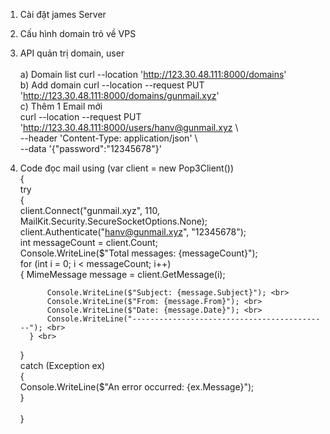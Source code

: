1) Cài đặt  james Server  
2) Cấu hình domain trỏ về VPS  
3) API quản trị domain, user  
    <br> a) Domain list curl --location 'http://123.30.48.111:8000/domains' <br>
    b) Add domain  curl --location --request PUT 'http://123.30.48.111:8000/domains/gunmail.xyz' <br>
    c) Thêm 1 Email mới  <br>
     curl --location --request PUT 'http://123.30.48.111:8000/users/hanv@gunmail.xyz \ <br>
    --header 'Content-Type: application/json' \ <br>
    --data '{"password":"12345678"}' <br>
    

4) Code đọc mail 
 using (var client = new Pop3Client())  <br>
 {  <br>
     try  <br>
     {    <br>
         client.Connect("gunmail.xyz", 110, MailKit.Security.SecureSocketOptions.None); <br>
         client.Authenticate("hanv@gunmail.xyz", "12345678"); <br>
         int messageCount = client.Count; <br>
         Console.WriteLine($"Total messages: {messageCount}"); <br>
         for (int i = 0; i < messageCount; i++) <br>
         {
             MimeMessage message = client.GetMessage(i); <br>

             Console.WriteLine($"Subject: {message.Subject}"); <br>
             Console.WriteLine($"From: {message.From}"); <br>
             Console.WriteLine($"Date: {message.Date}"); <br>
             Console.WriteLine("--------------------------------------------"); <br>
         } <br>
     } <br>
     catch (Exception ex) <br>
     { <br>
         Console.WriteLine($"An error occurred: {ex.Message}"); <br>
     } <br>    
 }

